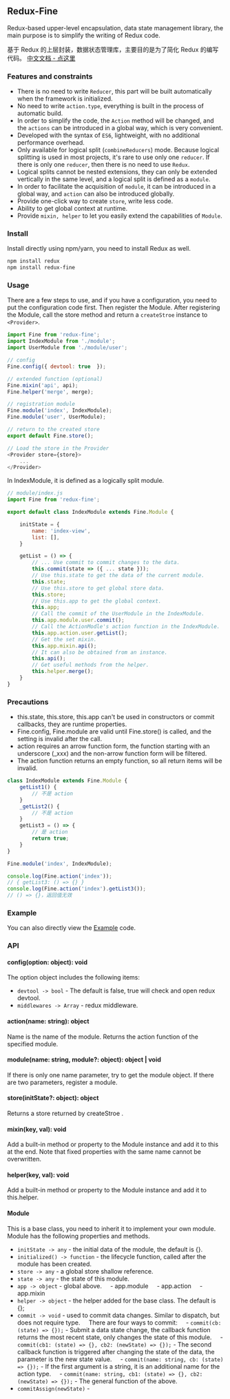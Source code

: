 
## Redux-Fine
Redux-based upper-level encapsulation, data state management library, the main purpose is to simplify the writing of Redux code.


基于 Redux 的上层封装，数据状态管理库，主要目的是为了简化 Redux 的编写代码。
[中文文档 - 点这里](./ZH.md)

### Features and constraints
- There is no need to write `Reducer`, this part will be built automatically when the framework is initialized.
- No need to write `action.type`, everything is built in the process of automatic build.
- In order to simplify the code, the `Action` method will be changed, and the `actions` can be introduced in a global way, which is very convenient.
- Developed with the syntax of `ES6`, lightweight, with no additional performance overhead.
- Only available for logical split (`combineReducers`) mode. Because logical splitting is used in most projects, it's rare to use only one `reducer`. If there is only one `reducer`, then there is no need to use `Redux`.
- Logical splits cannot be nested extensions, they can only be extended vertically in the same level, and a logical split is defined as a `module`.
- In order to facilitate the acquisition of `module`, it can be introduced in a global way, and `action` can also be introduced globally.
- Provide one-click way to create `store`, write less code.
- Ability to get global context at runtime.
- Provide `mixin, helper` to let you easily extend the capabilities of `Module`.

### Install
Install directly using npm/yarn, you need to install Redux as well.

```bash
npm install redux
npm install redux-fine
```

### Usage
There are a few steps to use, and if you have a configuration, you need to put the configuration code first. Then register the Module. After registering the Module, call the store method and return a `createStroe` instance to `<Provider>`.

```js
import Fine from 'redux-fine';
import IndexModule from './module';
import UserModule from './module/user';

// config
Fine.config({ devtool: true  });

// extended function (optional)
Fine.mixin('api', api);
Fine.helper('merge', merge);

// registration module
Fine.module('index', IndexModule);
Fine.module('user', UserModule);

// return to the created store
export default Fine.store();

// Load the store in the Provider
<Provider store={store}>
    ...
</Provider>
```

In IndexModule, it is defined as a logically split module.

```js
// module/index.js
import Fine from 'redux-fine';

export default class IndexModule extends Fine.Module {

    initState = {
        name: 'index-view',
        list: [],
    }

    getList = () => {
        // ... Use commit to commit changes to the data.
        this.commit(state => ({ ... state }));
        // Use this.state to get the data of the current module.
        this.state;
        // Use this.store to get global store data.
        this.store;
        // Use this.app to get the global context.
        this.app;
        // Call the commit of the UserModule in the IndexModule.
        this.app.module.user.commit();
        // Call the ActionModle's action function in the IndexModule.
        this.app.action.user.getList();
        // Get the set mixin.
        this.app.mixin.api();
        // It can also be obtained from an instance.
        this.api();
        // Get useful methods from the helper.
        this.helper.merge();
    }
}
```

### Precautions

- this.state, this.store, this.app can't be used in constructors or commit callbacks, they are runtime properties.
- Fine.config, Fine.module are valid until Fine.store() is called, and the setting is invalid after the call.
- action requires an arrow function form, the function starting with an underscore (_xxx) and the non-arrow function form will be filtered.
- The action function returns an empty function, so all return items will be invalid.

```js
class IndexModule extends Fine.Module {
    getList1() {
        // 不是 action
    }
    _getList2() {
        // 不是 action
    }
    getList3 = () => {
        // 是 action
        return true;
    }
}

Fine.module('index', IndexModule);

console.log(Fine.action('index'));
// { getList3: () => {} }
console.log(Fine.action('index').getList3());
// () => {}，返回值无效
```

### Example
You can also directly view the [Example](https://github.com/Lizhooh/redux-fine/tree/master/example) code.

### API

#### config(option: object): void
The option object includes the following items:
- `devtool -> bool` - The default is false, true will check and open redux devtool.
- `middlewares -> Array` - redux middleware.

#### action(name: string): object
Name is the name of the module. Returns the action function of the specified module.

#### module(name: string, module?: object): object | void
If there is only one name parameter, try to get the module object. If there are two parameters, register a module.

#### store(initState?: object): object
Returns a store returned by createStroe .

#### mixin(key, val): void
Add a built-in method or property to the Module instance and add it to this at the end. Note that fixed properties with the same name cannot be overwritten.

#### helper(key, val): void
Add a built-in method or property to the Module instance and add it to this.helper.

#### Module
This is a base class, you need to inherit it to implement your own module. Module has the following properties and methods.
- `initState -> any` - the initial data of the module, the default is {}.
- `initialized() -> function` - the lifecycle function, called after the module has been created.
- `store -> any` - a global store shallow reference.
- `state -> any` - the state of this module.
- `app -> object` - global above.
    - app.module
    - app.action
    - app.mixin
- `helper -> object` - the helper added for the base class. The default is {};
- `commit -> void` - used to commit data changes. Similar to dispatch, but does not require type.
    There are four ways to commit:
    - `commit(cb: (state) => {});` - Submit a data state change, the callback function returns the most recent state, only changes the state of this module.
    - `commit(cb1: (state) => {}, cb2: (newState) => {});` - The second callback function is triggered after changing the state of the data, the parameter is the new state value.
    - `commit(name: string, cb: (state) => {});` - If the first argument is a string, it is an additional name for the action type.
    - `commit(name: string, cb1: (state) => {}, cb2: (newState) => {});` - The general function of the above.
- `commitAssign(newState)` -
